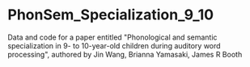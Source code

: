 # PhonSem_Specialization_9_10
Data and code for a paper entitled "Phonological and semantic specialization in 9- to 10-year-old children during auditory word processing", authored by Jin Wang, Brianna Yamasaki, James R Booth
